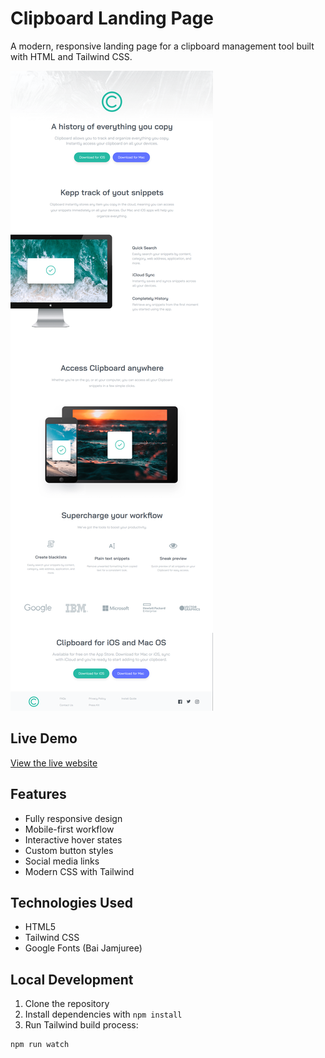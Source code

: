 # Clipboard Landing Page

A modern, responsive landing page for a clipboard management tool built with HTML and Tailwind CSS.

![Clipboard Website Screenshot](images/clipboard.png)

## Live Demo

[View the live website](https://cook226.github.io/Clipboard-Website/)

## Features

- Fully responsive design
- Mobile-first workflow
- Interactive hover states
- Custom button styles
- Social media links
- Modern CSS with Tailwind

## Technologies Used

- HTML5
- Tailwind CSS
- Google Fonts (Bai Jamjuree)

## Local Development

1. Clone the repository
2. Install dependencies with `npm install`
3. Run Tailwind build process:

```bash
npm run watch
```
